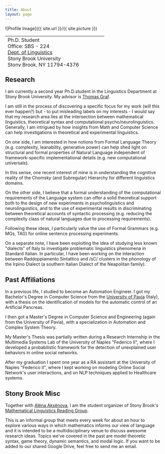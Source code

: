 ```yaml
---
title: About
layout: page
---
```

![Profile Image]({{ site.url }}/{{ site.picture }})

<table style="width: 750px; height: 100px;">
 <tr>
    <td>
     Ph.D. Student<br>
     Office: SBS - 224<BR>
     <A HREF="https://linguistics.stonybrook.edu/">Dept. of Linguistics</A><BR>
      Stony Brook University<BR>
      Stony Brook, NY 11794-4376<BR>
      aniello.desanto[_at_]stonybrook.edu<BR>
      <BR>
      <A HREF="CV.pdf">CV</A>
      <br><br>
      
</td><td>
   </td>
    <td style="vertical-align: bottom;">
      <span onmouseover="image1.src=loadImage1.src;" 
      onmouseout="image1.src=staticImage1.src;">
      </span>
   </td>
 </tr>
</table>

<h2>Research</h2>
<p>I am currently a second year Ph.D.student in the Linguistics Department at Stony Brook University. 
My advisor is  <A HREF="http://thomasgraf.net/">Thomas Graf</A>.
</p>

<p>
I am still in the process of discovering a specific focus for my work (will this ever happen?)
but - to put misleading labels on my interests - I would say that my research area lies at the intersection
between mathematical linguistics, theoretical syntax and computational psycho/neurolinguistics. 
Generally, I am intrigued by how insights from Math and Computer Science
can help investigations in theoretical and experimental linguistics.
</p>

<p>

On one side, I am interested in how notions from Formal Language Theory 
(e.g. complexity, leanability, generative power)
can help shed light on structural and formal properties of Natural Language
independent of framework-specific implementational details (e.g. new computational universals).

In this sense, one recent interest of mine is in understanding the cognitive reality of the
Chomsky (and Subregular) Hierarchy for different linguistics domains.

</p>

<p>
On the other side, I believe that a formal understanding of the computational requirements
of the Language system can offer a solid theoretical support
both to the design of new experiments in psycholinguistics and neurolinguistics,
and to the use of experimental results in discriminating between theoretical accounts of syntactic processing
(e.g. reducing the complexity class of natural languages due to processing requirements).

Following these ideas, I particularly value the use of Formal Grammars (e.g. MGs, TAG)
for online sentence processing experiments.

</p>

<p>
On a separate note, I have been exploiting the idea of studying less known "dialects" of Italy to
investigate problematic linguistics phenomena in Standard Italian. In particular, I have been working on the interaction
between Raddoppiamento Sintattico and /sC/ clusters in the phonology of the Irpino Dialect (a southern Italian Dialect of the Neapolitan family).
</p>

<h2>Past Affiliations</h2>
<p>
In a previous life, I studied to become an Automation Engineer.
I got my Bachelor's Degree in Computer Science from the <A HREF="http://www.unipv.eu/site/en/home.html">University of Pavia</A> (Italy),
with a thesis on the identification of models for the automatic control of an Artificial Pancreas.
 </p>
 <p>
I then got a Master's Degree in Computer Science and Engineering (again from the University of Pavia),
with a specialization in Automation and Complex System Theory.

My Master's Thesis was partially written during a Research Internship in the Multimedia Systems Lab of the University of Naples "Federico II", where
I developed a probabilistic framework for the detection of unexplained user behaviors in online social networks.
 </p>
 <p>
After my graduation I spent one year as a RA assistant at the University of Naples "Federico II", where I kept working on modeling Online Social Network's user interactions, and 
on NLP techniques applied to Healthcare systems.
 </p>


<h2>Stony Brook Misc</h2>
<p>
Together with <A HREF="http://www.aaksenova.com/">Alëna Aksënova</A>, I am
the student organizer of Stony Brook's <A HREF="http://complab-stonybrook.github.io/mlrg/">Mathematical Linguistics Reading Group</A>.

This is an informal group that meets every week for about an hour to explore various ways in which
mathematics informs our view of language and it is intended to be a multidisciplinary venue to discuss awesome research ideas.
Topics we've covered in the past are model theoretic syntax, game theory, dynamic semantics, and modal logic.
If you want to be added to our shared Google Drive, feel free to send me an email.
 </p>




